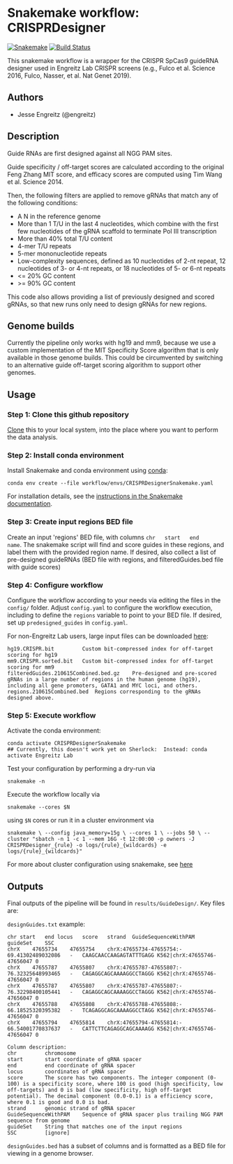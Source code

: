 # Snakemake workflow: CRISPRDesigner

[![Snakemake](https://img.shields.io/badge/snakemake-≥5.5.0-brightgreen.svg)](https://snakemake.bitbucket.io)
[![Build Status](https://travis-ci.org/snakemake-workflows/{{cookiecutter.repo_name}}.svg?branch=master)](https://travis-ci.org/snakemake-workflows/{{cookiecutter.repo_name}})

This snakemake workflow is a wrapper for the CRISPR SpCas9 guideRNA designer used in Engreitz Lab CRISPR screens (e.g., Fulco et al. Science 2016, Fulco, Nasser, et al. Nat Genet 2019).  


## Authors

* Jesse Engreitz (@engreitz)

## Description

Guide RNAs are first designed against all NGG PAM sites.  

Guide specificity / off-target scores are calculated according to the original Feng Zhang MIT score, and efficacy scores are computed using Tim Wang et al. Science 2014.  

Then, the following filters are applied to remove gRNAs that match any of the following conditions:
- A N in the reference genome
- More than 1 T/U in the last 4 nucleotides, which combine with the first few nucleotides of the gRNA scaffold to terminate Pol III transcription
- More than 40% total T/U content
- 4-mer T/U repeats
- 5-mer mononucleotide repeats 
- Low-complexity sequences, defined as 10 nucleotides of 2-nt repeat, 12 nucleotides of 3- or 4-nt repeats, or 18 nucleotides of 5- or 6-nt repeats
- <= 20% GC content
- \>= 90% GC content  

This code also allows providing a list of previously designed and scored gRNAs, so that new runs only need to design gRNAs for new regions.

## Genome builds

Currently the pipeline only works with hg19 and mm9, because we use a custom implementation of the MIT Specificity Score algorithm that is only available in those genome builds.  This could be circumvented by switching to an alternative guide off-target scoring algorithm to support other genomes. 

## Usage

### Step 1: Clone this github repository

[Clone](https://help.github.com/en/articles/cloning-a-repository) this to your local system, into the place where you want to perform the data analysis.

### Step 2: Install conda environment

Install Snakemake and conda environment using [conda](https://conda.io/projects/conda/en/latest/user-guide/install/index.html):

    conda env create --file workflow/envs/CRISPRDesignerSnakemake.yaml

For installation details, see the [instructions in the Snakemake documentation](https://snakemake.readthedocs.io/en/stable/getting_started/installation.html).

### Step 3: Create input regions BED file

Create an input 'regions' BED file, with columns `chr   start   end     name`. The snakemake script will find and score guides in these regions, and label them with the provided region name.  If desired, also collect a list of pre-designed guideRNAs (BED file with regions, and filteredGuides.bed file with guide scores)

### Step 4: Configure workflow

Configure the workflow according to your needs via editing the files in the `config/` folder. Adjust `config.yaml` to configure the workflow execution, including to define the `regions` variable to point to your BED file. If desired, set up `predesigned_guides` in `config.yaml`.  

For non-Engreitz Lab users, large input files can be downloaded [here](https://drive.google.com/drive/u/1/folders/1F5-v0KopsE7hshjwMbHEryXd2wkDdR2Q):
    
    hg19.CRISPR.bit         Custom bit-compressed index for off-target scoring for hg19
    mm9.CRISPR.sorted.bit   Custom bit-compressed index for off-target scoring for mm9
    filteredGuides.210615Combined.bed.gz    Pre-designed and pre-scored gRNAs in a large number of regions in the human genome (hg19), including all gene promoters, GATA1 and MYC loci, and others. 
    regions.210615Combined.bed  Regions corresponding to the gRNAs designed above.
    

### Step 5: Execute workflow

Activate the conda environment:

    conda activate CRISPRDesignerSnakemake 
    ## Currently, this doesn't work yet on Sherlock:  Instead: conda activate Engreitz Lab

Test your configuration by performing a dry-run via

    snakemake -n

Execute the workflow locally via

    snakemake --cores $N

using `$N` cores or run it in a cluster environment via

`
snakemake \
  --config java_memory=15g \
  --cores 1 \
  --jobs 50 \
  --cluster "sbatch -n 1 -c 1 --mem 16G -t 12:00:00 -p owners -J CRISPRDesigner_{rule} -o logs/{rule}_{wildcards} -e logs/{rule}_{wildcards}"
`

For more about cluster configuration using snakemake, see [here](https://www.sichong.site/2020/02/25/snakemake-and-slurm-how-to-manage-workflow-with-resource-constraint-on-hpc/)

## Outputs

Final outputs of the pipeline will be found in `results/GuideDesign/`. Key files are:

`designGuides.txt` example:

    chr	start	end	locus	score	strand	GuideSequenceWithPAM	guideSet	SSC
    chrX	47655734	47655754	chrX:47655734-47655754:-	69.41302489032086	-	CAAGCAACCAAGAGTATTTGAGG	K562|chrX:47655746-47656047	0
    chrX	47655787	47655807	chrX:47655787-47655807:-	76.32325648993465	-	CAGAGGCAGCAAAAGGCCTAGGG	K562|chrX:47655746-47656047	0
    chrX	47655787	47655807	chrX:47655787-47655807:-	76.32298400105441	-	CAGAGGCAGCAAAAGGCCTAGGG	K562|chrX:47655746-47656047	0
    chrX	47655788	47655808	chrX:47655788-47655808:-	66.18525320395382	-	TCAGAGGCAGCAAAAGGCCTAGG	K562|chrX:47655746-47656047	0
    chrX	47655794	47655814	chrX:47655794-47655814:-	66.54001770837637	-	CATTCTTCAGAGGCAGCAAAAGG	K562|chrX:47655746-47656047	0

    Column description:
    chr         chromosome
    start       start coordinate of gRNA spacer
    end         end coordinate of gRNA spacer
    locus       coordinates of gRNA spacer
    score       The score has two components. The integer component (0-100) is a specificity score, where 100 is good (high specificity, low off-targets) and 0 is bad (low specificity, high off-target potential). The decimal component (0.0-0.1) is a efficiency score, where 0.1 is good and 0.0 is bad.
    strand      genomic strand of gRNA spacer
    GuideSequenceWithPAM    Sequence of gRNA spacer plus trailing NGG PAM sequence from genome
    guideSet    String that matches one of the input regions
    SSC         [ignore]

`designGuides.bed` has a subset of columns and is formatted as a BED file for viewing in a genome browser.
